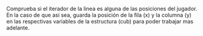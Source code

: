 Comprueba si el iterador de la linea es alguna de las posiciones del jugador. En la caso de que asi sea, guarda la posición de la fila (x) y la columna (y) en las respectivas variables de la estructura (cub) para poder trabajar mas adelante.
